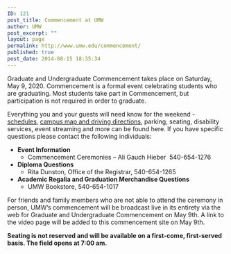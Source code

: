 ```yaml
---
ID: 121
post_title: Commencement at UMW
author: UMW
post_excerpt: ""
layout: page
permalink: http://www.umw.edu/commencement/
published: true
post_date: 2014-08-15 18:35:34
---
```

Graduate and Undergraduate Commencement takes place on Saturday, May 9, 2020. Commencement is a formal event celebrating students who are graduating. Most students take part in Commencement, but participation is not required in order to graduate.

Everything you and your guests will need know for the weekend - <a title="Commencement Schedules" href="/commencement/schedule/">schedules</a>, <a title="campus maps and driving directions" href="/visitors/">campus map and driving directions</a>, parking, seating, disability services, event streaming and more can be found here. If you have specific questions please contact the following individuals:
<ul>
 	<li><strong>Event Information</strong>
<ul>
 	<li>Commencement Ceremonies – Ali Gauch Hieber  540-654-1276</li>
</ul>
</li>
 	<li><strong>Diploma Questions</strong>
<ul>
 	<li>Rita Dunston, Office of the Registrar, 540-654-1265</li>
</ul>
</li>
 	<li><strong>Academic Regalia and Graduation Merchandise Questions</strong>
<ul>
 	<li>UMW Bookstore, 540-654-1017</li>
</ul>
</li>
</ul>
For friends and family members who are not able to attend the ceremony in person, UMW’s commencement will be broadcast live in its entirety via the web for Graduate and Undergraduate Commencement on May 9th. A link to the video page will be added to this commencement site on May 9th.

<strong>Seating is not reserved and will be available on a first-come, first-served basis. The field opens at 7:00 am.</strong>